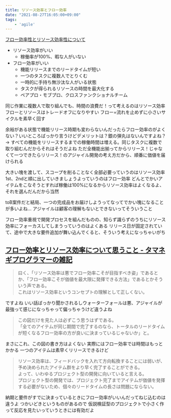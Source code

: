 ```yaml
---
title: リソース効率とフロー効率
date: "2021-08-27T16:05:00+09:00"
tags: 
    - 'agile'
---
```


[フロー効率性とリソース効率性について](https://www.slideshare.net/i2key/xpjug)

- リソース効率がいい
    - 稼働率が100%、暇な人がいない
- フロー効率がいい
    - 機能リリースまでのリードタイムが短い
    - 一つのタスクに複数人でとりくむ
    - 一時的に手持ち無沙汰な人がいる状態
    - タスクが得られるリソースの時間を最大化する
    - ペアプロ・モブプロ、クロスファンクショナルチーム
    
同じ作業に複数人で取り組んでも、時間の浪費だ！って考えるのはリソース効率
フローとリソースはトレードオフになりやすい
フロー=流れを止めずに小さいサイクルを素早く回す

余裕がある状態で機能リリース時期も変わらないんだったらフロー効率のがよくない？いいところばっかり言うけどデメリットは？銀の弾丸はないんですよね？
-> すべての機能をリリースするまでの稼働時間は増える。同じタスクに複数で取り組むんだからそれはそうだよね
ただ全機能出揃ってからリリース！じゃなくて一つできたらリリース！のアジャイル開発の考え方だから、順番に価値を届けられる

大きい塊を渡して、スコープを削ることなく全部必要っていうのはリソース効率
1st、2ndと順に出していきましょうよっていうのはフロー効率
どんとでかいアイテムをこなそうとすれば稼働は100%になるからリソース効率はよくなるよ、それを選んだんだから当然

toB案件だと結局、一つの完成品をお届けしようってなってでかい塊になることが多いよね…
アジャイルは顧客の理解もないとできないってそういうこと

フロー効率重視で開発プロセスを組んだものの、知らず識らずのうちにリソース効率にフォーカスしてしまうっていうのはよくある
リリース日が固定されていて、途中で大きな要件追加が舞い込んでくると、そういう考えになっちゃいがち


## [フロー効率とリソース効率について思うこと - タマネギプログラマーの雑記](https://gaopin1534.hatenablog.com/entry/2017/12/10/003122)

> 曰く、「リソース効率は悪でフロー効率こそが目指すべき姿」であるとか、「フロー効率こそが価値を最大限に発揮できる方法」であるとかそういう声である。  
> これはリソース効率というコンセプトの理解として正しくない。

ですよね
いい話ばっかり聞かされるしウォーターフォールは悪、アジャイルが最強って感じになっちゃって偏っちゃうけど違うよね

> この図だけを見た人は必ずこう思うはずである。  
> 「全てのアイテムが同じ期間で完了するのなら、トータルのリードタイムが短くなるフロー効率の方が良いに決まっているじゃないか」と。

まさにこれ、この図の書き方はよくない
実際にはフロー効率では時間はもっとかかる
一つのアイテムは素早くリリースできるけど

> リソース効率は、フィードバックを入れて方向転換することには弱いが、予め決められたアイテム群をより早く完了することができる。  
> よって、いわゆるプロジェクト型の開発に向いていると言える。  
> プロジェクト型の開発では、プロジェクト完了までアイテムが価値を発揮する必要がないため、個々のリードタイムの長さは問題にならない。

納期と要件がすでに決まっているときにフロー効率がいいんだってねじ込むのは違うよ
つかいどきというものがあるので
仮説検証型のプロジェクトで小さく作って反応を見たいっていうときには有効だよ
